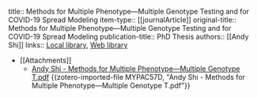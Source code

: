 title:: Methods for Multiple Phenotype—Multiple Genotype Testing and for COVID-19 Spread Modeling
item-type:: [[journalArticle]]
original-title:: Methods for Multiple Phenotype—Multiple Genotype Testing and for COVID-19 Spread Modeling
publication-title:: PhD Thesis
authors:: [[Andy Shi]]
links:: [Local library](zotero://select/library/items/4SX57BLZ), [Web library](https://www.zotero.org/users/6651916/items/4SX57BLZ)

- [[Attachments]]
	- [Andy Shi - Methods for Multiple Phenotype—Multiple Genotype T.pdf](zotero://select/library/items/MYPAC57D) {{zotero-imported-file MYPAC57D, "Andy Shi - Methods for Multiple Phenotype—Multiple Genotype T.pdf"}}